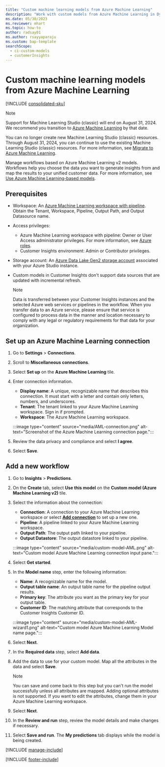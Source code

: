 ```yaml
---
title: "Custom machine learning models from Azure Machine Learning"
description: "Work with custom models from Azure Machine Learning in Dynamics 365 Customer Insights."
ms.date: 05/30/2023
ms.reviewer: mhart
ms.topic: how-to
author: radsay01
ms.author: rsayyaparaju
ms.custom: bap-template
searchScope: 
  - ci-custom-models
  - customerInsights
---
```


# Custom machine learning models from Azure Machine Learning

[!INCLUDE [consolidated-sku](./includes/consolidated-sku.md)]

> [!NOTE]
> Support for Machine Learning Studio (classic) will end on August 31, 2024. We recommend you transition to [Azure Machine Learning](/azure/machine-learning/overview-what-is-azure-machine-learning) by that date.
>
> You can no longer create new Machine Learning Studio (classic) resources. Through August 31, 2024, you can continue to use the existing Machine Learning Studio (classic) resources. For more information, see [Migrate to Azure Machine Learning](/azure/machine-learning/migrate-overview).  

 Manage workflows based on Azure Machine Learning v2 models. Workflows help you choose the data you want to generate insights from and map the results to your unified customer data. For more information, see [Use Azure Machine Learning-based models](azure-machine-learning-experiments.md).

## Prerequisites

- Workspace: An [Azure Machine Learning workspace with pipeline](/azure/machine-learning/concept-ml-pipelines). Obtain the Tenant, Workspace, Pipeline, Output Path, and Output Datasource name.
- Access privileges:
  - Azure Machine Learning workspace with pipeline: Owner or User Access administrator privileges. For more information, see [Azure roles](/azure/role-based-access-control/rbac-and-directory-admin-roles).
  - Customer Insights environment: Admin or Contributor privileges.
- Storage account: An [Azure Data Lake Gen2 storage account](/azure/storage/blobs/data-lake-storage-quickstart-create-account) associated with your Azure Studio instance.
- Custom models in Customer Insights don't support data sources that are updated with incremental refresh.

  > [!NOTE]
  > Data is transferred between your Customer Insights instances and the selected Azure web services or pipelines in the workflow. When you transfer data to an Azure service, please ensure that service is configured to process data in the manner and location necessary to comply with any legal or regulatory requirements for that data for your organization.

## Set up an Azure Machine Learning connection

1. Go to **Settings** > **Connections**.

1. Scroll to **Miscellaneous connections**.

1. Select **Set up** on the **Azure Machine Learning** tile.

1. Enter connection information.

   - **Display name**: A unique, recognizable name that describes this connection. It must start with a letter and contain only letters, numbers, and underscores.
   - **Tenant**: The tenant linked to your Azure Machine Learning workspace. Sign in if prompted.
   - **Workspace**: The Azure Machine Learning workspace.

   :::image type="content" source="media/AML-connection.png" alt-text="Screenshot of the Azure Machine Learning connection page.":::

1. Review the data privacy and compliance and select **I agree**.

1. Select **Save**.

## Add a new workflow

1. Go to **Insights** > **Predictions**.

1. On the **Create** tab, select **Use this model** on the **Custom model (Azure Machine Learning v2)** tile.

1. Select the information about the connection:

   - **Connection**: A connection to your Azure Machine Learning workspace or select [**Add connection**](#set-up-an-azure-machine-learning-connection) to set up a new one.
   - **Pipeline**: A pipeline linked to your Azure Machine Learning workspace.
   - **Output Path**: The output path linked to your pipeline.
   - **Output Datastore**: The output datastore linked to your pipeline.

   :::image type="content" source="media/custom-model-AML.png" alt-text="Custom model Azure Machine Learning connection input pane.":::

1. Select **Get started**.

1. In the **Model name** step, enter the following information:

   - **Name**: A recognizable name for the model.
   - **Output table name**: An output table name for the pipeline output results.
   - **Primary key**: The attribute you want as the primary key for your output table.
   - **Customer ID**: The matching attribute that corresponds to the Customer Insights Customer ID.

   :::image type="content" source="media/custom-model-AML-wizard1.png" alt-text="Custom model Azure Machine Learning Model name page.":::

1. Select **Next**.

1. In the **Required data** step, select **Add data**.

1. Add the data to use for your custom model. Map all the attributes in the data and select **Save**.

   > [!NOTE]
   > You can save and come back to this step but you can't run the model successfully unless all attributes are mapped. Adding optional attributes is not supported. If you want to edit the attributes, change them in your Azure Machine Learning workspace.

1. Select **Next**.

1. In the **Review and run** step, review the model details and make changes if necessary.

1. Select **Save and run**. The **My predictions** tab displays while the model is being created.

[!INCLUDE [manage-include](includes/custom-models-manage.md)]

[!INCLUDE [footer-include](includes/footer-banner.md)]
